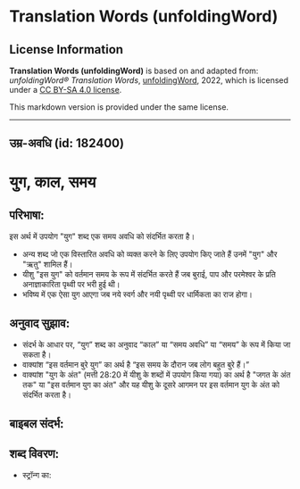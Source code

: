 # Translation Words (unfoldingWord)

## License Information

**Translation Words (unfoldingWord)** is based on and adapted from: _unfoldingWord® Translation Words_, [unfoldingWord](https://unfoldingword.org/utw), 2022, which is licensed under a [CC BY-SA 4.0 license](https://creativecommons.org/licenses/by-sa/4.0/legalcode.en).

This markdown version is provided under the same license.



--------------------------------

## उम्र-अवधि (id: 182400)

युग, काल, समय
=============

परिभाषा:
--------

इस अर्थ में उपयोग "युग" शब्द एक समय अवधि को संदर्भित करता है।

* अन्य शब्द जो एक विस्तारित अवधि को व्यक्त करने के लिए उपयोग किए जाते हैं उनमें "युग" और "ऋतु" शामिल हैं।
* यीशु "इस युग" को वर्तमान समय के रूप में संदर्भित करते हैं जब बुराई, पाप और परमेश्‍वर के प्रति अनाज्ञाकारिता पृथ्वी पर भरी हुई थी।
* भविष्य में एक ऐसा युग आएगा जब नये स्वर्ग और नयी पृथ्वी पर धार्मिकता का राज होगा।

अनुवाद सुझाव:
-------------

* संदर्भ के आधार पर, “युग” शब्द का अनुवाद “काल” या “समय अवधि” या “समय” के रूप में किया जा सकता है।
* वाक्यांश “इस वर्तमान बुरे युग” का अर्थ है “इस समय के दौरान जब लोग बहुत बुरे हैं।”
* वाक्यांश "युग के अंत" (मत्ती 28:20 में यीशु के शब्दों में उपयोग किया गया) का अर्थ है "जगत के अंत तक" या "इस वर्तमान युग का अंत" और यह यीशु के दूसरे आगमन पर इस वर्तमान युग के अंत को संदर्भित करता है।

बाइबल संदर्भ:
-------------

शब्द विवरण:
-----------

* स्ट्रॉन्ग का:


